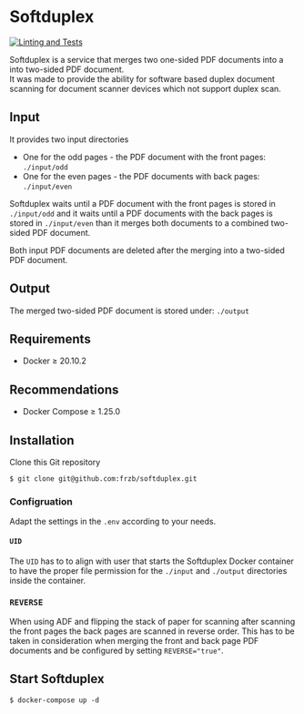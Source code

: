 # Softduplex

[![Linting and Tests](https://github.com/frzb/softduplex/actions/workflows/checks.yaml/badge.svg?branch=main)](https://github.com/frzb/softduplex/actions/workflows/checks.yaml)

Softduplex is a service that merges two one-sided PDF documents into a into two-sided PDF document.  
It was made to provide the ability for software based duplex document scanning for document scanner devices which not support duplex scan.

## Input

It provides two input directories

- One for the odd pages - the PDF document with the front pages: `./input/odd`
- One for the even pages - the PDF documents with back pages: `./input/even`

Softduplex waits until a PDF document with the front pages is stored in `./input/odd` and it waits until a PDF documents with the back pages is stored in  `./input/even` than it merges both documents to a combined two-sided PDF document.

Both input PDF documents are deleted after the merging into a two-sided PDF document.

## Output

The merged two-sided PDF document is stored under: `./output`

## Requirements

- Docker ≥ 20.10.2

## Recommendations 

- Docker Compose ≥ 1.25.0

## Installation

Clone this Git repository

```
$ git clone git@github.com:frzb/softduplex.git
```

### Configruation

Adapt the settings in the `.env` according to your needs.

#### `UID`

The `UID` has to to align with user that starts the Softduplex Docker container to have the proper file permission for the `./input` and `./output` directories inside the container.

### `REVERSE`

When using ADF and flipping the stack of paper for scanning after scanning the front pages the back pages are scanned in reverse order. 
This has to be taken in consideration when merging the front and back page PDF documents and be configured by setting `REVERSE="true"`.

## Start Softduplex

```
$ docker-compose up -d
```
